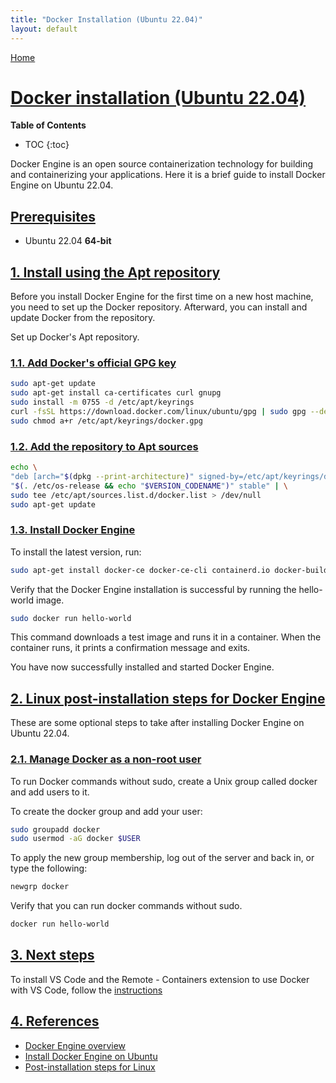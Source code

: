 ```yaml
---
title: "Docker Installation (Ubuntu 22.04)"
layout: default
---
```


[Home](../index.md)


# [Docker installation (Ubuntu 22.04)](#docker-installation-ubuntu-2204)

__Table of Contents__
* TOC
{:toc}

Docker Engine is an open source containerization technology for building and containerizing your applications.
Here it is a brief guide to install Docker Engine on Ubuntu 22.04.

## [Prerequisites](#prerequisites)

- Ubuntu 22.04 **64-bit**

## [1. Install using the Apt repository](#1-install-using-the-apt-repository)

Before you install Docker Engine for the first time on a new host machine, you need to set up the Docker repository. Afterward, you can install and update Docker from the repository.

Set up Docker's Apt repository.

### [1.1. Add Docker's official GPG key](#11-add-dockers-official-gpg-key)
  
```bash
sudo apt-get update
sudo apt-get install ca-certificates curl gnupg
sudo install -m 0755 -d /etc/apt/keyrings
curl -fsSL https://download.docker.com/linux/ubuntu/gpg | sudo gpg --dearmor -o /etc/apt/keyrings/docker.gpg
sudo chmod a+r /etc/apt/keyrings/docker.gpg
```

### [1.2. Add the repository to Apt sources](#12-add-the-repository-to-apt-sources)
  
  ```bash
echo \
  "deb [arch="$(dpkg --print-architecture)" signed-by=/etc/apt/keyrings/docker.gpg] https://download.docker.com/linux/ubuntu \
  "$(. /etc/os-release && echo "$VERSION_CODENAME")" stable" | \
  sudo tee /etc/apt/sources.list.d/docker.list > /dev/null
sudo apt-get update
```

### [1.3. Install Docker Engine](#13-install-docker-engine)

To install the latest version, run:

```bash
sudo apt-get install docker-ce docker-ce-cli containerd.io docker-buildx-plugin docker-compose-plugin
```

Verify that the Docker Engine installation is successful by running the hello-world image.

```bash
sudo docker run hello-world
```

This command downloads a test image and runs it in a container. When the container runs, it prints a confirmation message and exits.

You have now successfully installed and started Docker Engine.

## [2. Linux post-installation steps for Docker Engine](#2-linux-post-installation-steps-for-docker-engine)

These are some optional steps to take after installing Docker Engine on Ubuntu 22.04.

### [2.1. Manage Docker as a non-root user](#21-manage-docker-as-a-non-root-user)

To run Docker commands without sudo, create a Unix group called docker and add users to it.

To create the docker group and add your user:

```bash
sudo groupadd docker
sudo usermod -aG docker $USER
```

To apply the new group membership, log out of the server and back in, or type the following:

```bash
newgrp docker
```

Verify that you can run docker commands without sudo.

```bash
docker run hello-world
```

## [3. Next steps](#3-next-steps)

To install VS Code and the Remote - Containers extension to use Docker with VS Code, follow the [instructions](./vscode_docker.md)

## [4. References](#4-references)

- [Docker Engine overview](https://docs.docker.com/engine/)
- [Install Docker Engine on Ubuntu](https://docs.docker.com/engine/install/ubuntu/)
- [Post-installation steps for Linux](https://docs.docker.com/engine/install/linux-postinstall/)

  